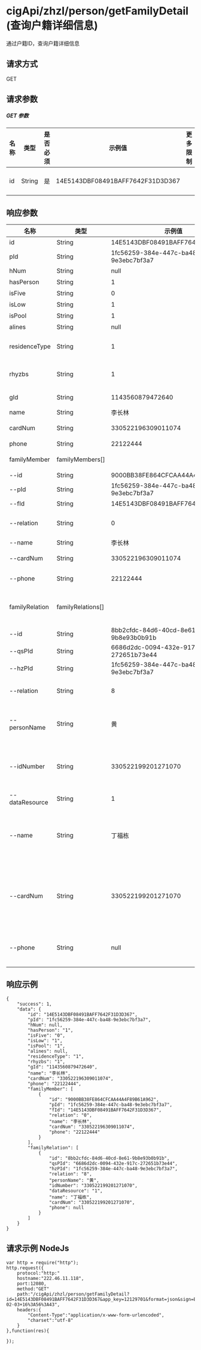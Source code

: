 # cigApi/zhzl/person/getFamilyDetail (查询户籍详细信息)

通过户籍ID，查询户籍详细信息


## 请求方式

GET

## 请求参数

##### GET 参数

名称|类型|是否必须|示例值|更多限制|描述
--|--|--|--|--|--
id|String|是|14E5143DBF08491BAFF7642F31D3D367||户籍ID

## 响应参数

名称|类型|示例值|描述
--|--|--|--
id|String|14E5143DBF08491BAFF7642F31D3D367|户籍ID
pId|String|1fc56259-384e-447c-ba48-9e3ebc7bf3a7|户主人口ID 
hNum|String|null|户号
hasPerson|String|1|是否有户无人 
isFive|String|0|是否五保户
isLow|String|1|是否低保户
isPool|String|1|是否贫困户
alines|String|null|家庭称号
residenceType|String|1|户口类型 ，域字段：residenceType
rhyzbs|String|1|人户一致标识，域字段：rhyzbs
gId|String|1143560879472640|户籍所在网格ID
name|String|李长林|户主姓名
cardNum|String|330522196309011074|户主身份证号码
phone|String|22122444|户主手机号码
familyMember|familyMembers[]||户籍的户成员列表
--id|String|9000BB38FE864CFCAA44A4F89B61A962|户成员ID 
--pId|String|1fc56259-384e-447c-ba48-9e3ebc7bf3a7|户成员人口ID
--fId|String|14E5143DBF08491BAFF7642F31D3D367|户籍ID
--relation|String|0|与户主关系，域字段：familyRelation
--name|String|李长林|户成员姓名
--cardNum|String|330522196309011074|户成员身份证号码
--phone|String|22122444|户成员手机号码
familyRelation|familyRelations[]||户主的直系亲属关系，域字段：familyRelation
--id|String|8bb2cfdc-84d6-40cd-8e61-9b8e93b0b91b|亲属ID 
--qsPId|String|6686d2dc-0094-432e-917c-272651b73e44|亲属人口ID
--hzPId|String|1fc56259-384e-447c-ba48-9e3ebc7bf3a7|户主人口ID
--relation|String|8|与户主关系，域字段：familyRelation
--personName|String|黄|亲属姓名，若亲属人口ID为null,亲属姓名为此值 
--idNumber|String|330522199201271070|亲属身份证号码，若亲属人口ID为null,亲属身份证号码为此值
--dataResource|String|1|数据来源
--name|String|丁福栋|亲属姓名，若亲属人口ID为null,无此值，若亲属人口ID不为null，亲属姓名为此值
--cardNum|String|330522199201271070|亲属身份证号码，若亲属人口ID为null,无此值，若亲属人口ID不为null，亲属身份证号码为此值
--phone|String|null|亲属手机号码，若亲属人口ID不为null有此值

## 响应示例
```
{
    "success": 1, 
    "data": {
        "id": "14E5143DBF08491BAFF7642F31D3D367", 
        "pId": "1fc56259-384e-447c-ba48-9e3ebc7bf3a7", 
        "hNum": null, 
        "hasPerson": "1", 
        "isFive": "0", 
        "isLow": "1", 
        "isPool": "1", 
        "alines": null, 
        "residenceType": "1", 
        "rhyzbs": "1", 
        "gId": "1143560879472640", 
        "name": "李长林", 
        "cardNum": "330522196309011074", 
        "phone": "22122444", 
        "familyMember": [
            {
                "id": "9000BB38FE864CFCAA44A4F89B61A962", 
                "pId": "1fc56259-384e-447c-ba48-9e3ebc7bf3a7", 
                "fId": "14E5143DBF08491BAFF7642F31D3D367", 
                "relation": "0", 
                "name": "李长林", 
                "cardNum": "330522196309011074", 
                "phone": "22122444"
            }
        ], 
        "familyRelation": [
            {
                "id": "8bb2cfdc-84d6-40cd-8e61-9b8e93b0b91b", 
                "qsPId": "6686d2dc-0094-432e-917c-272651b73e44", 
                "hzPId": "1fc56259-384e-447c-ba48-9e3ebc7bf3a7", 
                "relation": "8", 
                "personName": "黄", 
                "idNumber": "330522199201271070", 
                "dataResource": "1", 
                "name": "丁福栋", 
                "cardNum": "330522199201271070", 
                "phone": null
            }
        ]
    }
}
```

## 请求示例 NodeJs
```
var http = require("http");
http.request({
    protocol:"http:"
    hostname:"222.46.11.118",
    port:12080,
    method:"GET"
    path:"/cigApi/zhzl/person/getFamilyDetail?id=14E5143DBF08491BAFF7642F31D3D367&app_key=12129701&format=json&sign=E15F129BE9B67FB2346A0C1D54D0D589&sign_method=hmac&timestamp=2017-02-03+16%3A56%3A43",
    headers:{
        "Content-Type":"application/x-www-form-urlencoded",
        "charset":"utf-8"
    }
},function(res){

});
```